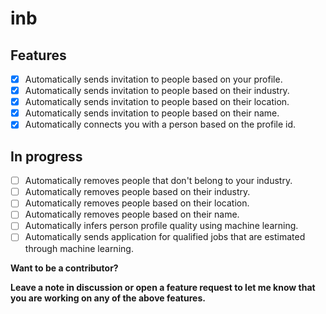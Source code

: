 # inb

## Features

- [x] Automatically sends invitation to people based on your profile.
- [x] Automatically sends invitation to people based on their industry.
- [x] Automatically sends invitation to people based on their location.
- [x] Automatically sends invitation to people based on their name.
- [x] Automatically connects you with a person based on the profile id.

## In progress

- [ ] Automatically removes people that don't belong to your industry.
- [ ] Automatically removes people based on their industry.
- [ ] Automatically removes people based on their location.
- [ ] Automatically removes people based on their name.
- [ ] Automatically infers person profile quality using machine learning.
- [ ] Automatically sends application for qualified jobs that are estimated through machine learning.

**Want to be a contributor?**

**Leave a note in discussion or open a feature request to let me know that you are working on any of the above features.**
